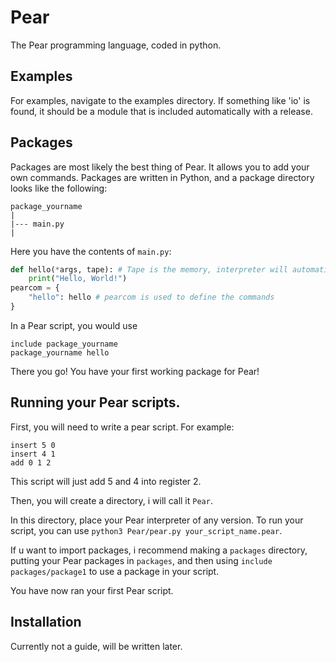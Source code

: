 # Pear
The Pear programming language, coded in python.

## Examples
For examples, navigate to the examples directory. If something like 'io' is found, it should be a module that is included automatically with a release.

## Packages
Packages are most likely the best thing of Pear. It allows you to add your own commands. Packages are written in Python, and a package directory looks like the following:
```
package_yourname
|
|--- main.py
|
```
Here you have the contents of `main.py`:
```py
def hello(*args, tape): # Tape is the memory, interpreter will automatically insert it here. Args are also automatically given by the interpreter.
    print("Hello, World!")
pearcom = {
    "hello": hello # pearcom is used to define the commands
}
```
In a Pear script, you would use
```
include package_yourname
package_yourname hello
```
There you go! You have your first working package for Pear!

## Running your Pear scripts.
First, you will need to write a pear script.
For example: 
```
insert 5 0
insert 4 1
add 0 1 2
```
This script will just add 5 and 4 into register 2.

Then, you will create a directory, i will call it `Pear`.

In this directory, place your Pear interpreter of any version.
To run your script, you can use `python3 Pear/pear.py your_script_name.pear`.

If u want to import packages, i recommend making a `packages` directory, putting your Pear packages in `packages`, and then using `include packages/package1` to use a package in your script.

You have now ran your first Pear script.

## Installation
Currently not a guide, will be written later.
